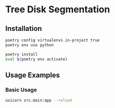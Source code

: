 # Tree Disk Segmentation

## Installation
```bash
poetry config virtualenvs.in-project true
poetry env use python
```

```bash
poetry install
eval $(poetry env activate)
```

## Usage Examples

### Basic Usage
```bash
uvicorn src.main:app --reload
```

